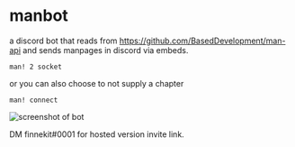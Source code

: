 # manbot

a discord bot that reads from https://github.com/BasedDevelopment/man-api and
sends manpages in discord via embeds.

`man! 2 socket`

or you can also choose to not supply a chapter

`man! connect`

![screenshot of bot](https://not-a.link/9LywB4B.png)

DM finnekit#0001 for hosted version invite link.
